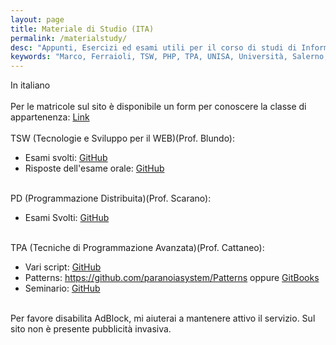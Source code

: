 ```yaml
---
layout: page
title: Materiale di Studio (ITA)
permalink: /materialstudy/
desc: "Appunti, Esercizi ed esami utili per il corso di studi di Informatica della facoltà di Scienze, UNISA, Università degli Studi di Salerno"
keywords: "Marco, Ferraioli, TSW, PHP, TPA, UNISA, Università, Salerno, PD, Blundo, Scarano, Cattaneo, RMI, Java, Esami, Esame, Orale, Prove, Svolte, Matricola, Calcolo, Congrua, Classe"
---
```


<div id="check">
	In italiano
	<br><br>
	Per le matricole sul sito è disponibile un form per conoscere la classe di appartenenza: <a href="http://marcoferraioli.com/calcolounisa/">Link</a>
	<br><br>
	TSW (Tecnologie e Sviluppo per il WEB)(Prof. Blundo):
	<br>
	<ul>
		<li>Esami svolti: <a href="https://github.com/paranoiasystem/tsw-blundo-esami-scritti-svolti">GitHub</a></li>
		<li>Risposte dell'esame orale: <a href="https://github.com/paranoiasystem/Orale-TSW">GitHub</a></li>
	</ul>
	<br>
	PD (Programmazione Distribuita)(Prof. Scarano):
	<br>
	<ul>
		<li>Esami Svolti: <a href="https://github.com/paranoiasystem/Java-RMI-projects">GitHub</a></li>
	</ul>
	<br>
	TPA (Tecniche di Programmazione Avanzata)(Prof. Cattaneo):
	<br>
	<ul>
		<li>Vari script: <a href="https://github.com/paranoiasystem/TPA">GitHub</a></li>
		<li>Patterns: <a href="GitHub">https://github.com/paranoiasystem/Patterns</a> oppure <a href="https://paranoiasystem.gitbooks.io/patterns/">GitBooks</a></li>
		<li>Seminario: <a href="https://github.com/paranoiasystem/SeminarioTPA">GitHub</a></li>
	</ul>
</div>
<br>
<div id="adenable">
	Per favore disabilita AdBlock, mi aiuterai a mantenere attivo il servizio.
	Sul sito non è presente pubblicità invasiva.
</div>
<script type="text/javascript">var adblock = true;</script>
<script type="text/javascript" src="{{ "/js/adframe.js" | prepend: site.baseurl }}"></script>
<script type="text/javascript">
	document.getElementById('adenable').style.display='none';
	if(adblock) {
		document.getElementById('adenable').style.display='block';
		document.getElementById('check').style.display='none';
    }
    console.log(adblock);
</script>